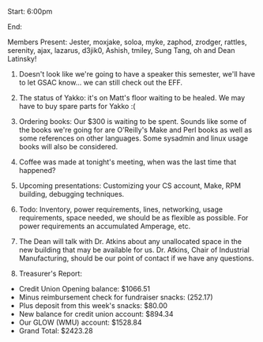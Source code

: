 Start: 6:00pm </p><p>
End:  </p><p>
Members Present: Jester, moxjake, soloa, myke, zaphod, zrodger, rattles, serenity, ajax, lazarus, d3jik0, Ashish, tmiley, Sung Tang, oh and Dean Latinsky!  </p><p>
1. Doesn't look like we're going to have a speaker this semester, we'll have to let GSAC know... we can still check out the EFF. </p><p>
2. The status of Yakko: it's on Matt's floor waiting to be healed.  We may have to buy spare parts for Yakko :( </p><p>
3. Ordering books:  Our $300 is waiting to be spent.  Sounds like some of the books we're going for are O'Reilly's Make and Perl books as well as some references on other languages. Some sysadmin and linux usage books will also be considered. </p><p>
4. Coffee was made at tonight's meeting, when was the last time that happened? </p><p>
5. Upcoming presentations: Customizing your CS account, Make, RPM building, debugging techniques. </p><p>
6. Todo: Inventory, power requirements, lines, networking, usage requirements, space needed, we should be as flexible as possible.  For power requirements an accumulated Amperage, etc. </p><p>
7. The Dean will talk with Dr. Atkins about any unallocated space in the new building that may be available for us.  Dr. Atkins, Chair of Industrial Manufacturing, should be our point of contact if we have any questions. </p><p>
8. Treasurer's Report: </p><p>
<ul> <li>Credit Union Opening balance: $1066.51</li> <li>Minus reimbursement check for fundraiser snacks: (252.17)</li> <li>Plus deposit from this week's snacks: $80.00</li> <li>New balance for credit union account: $894.34</li> <li>Our GLOW (WMU) account: $1528.84</li> <li>Grand Total: $2423.28</li> </ul> </p>
